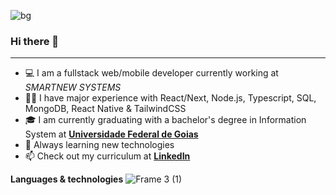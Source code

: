 ![bg](https://github.com/john0x01/john0x01/assets/78546581/f60edec9-c671-43f1-ba0e-48d7ff7d7c78)


### Hi there 👋
<hr />


- 💻 I am a fullstack web/mobile developer currently working at _SMARTNEW SYSTEMS_
- 👨‍💻 I have major experience with React/Next, Node.js, Typescript, SQL, MongoDB, React Native & TailwindCSS
- 🎓 I am currently graduating with a bachelor's degree in Information System at <a href="https://ufg.br"><strong>Universidade Federal de Goias</strong></a>
- 🔭 Always learning new technologies
- 📫 Check out my curriculum at <a href="https://www.linkedin.com/in/joaorochame/"><strong>LinkedIn</strong></a>

<strong>Languages & technologies</strong>
![Frame 3 (1)](https://github.com/john0x01/john0x01/assets/78546581/f83f43f8-dad0-4b4c-bba4-633881827d6b)
